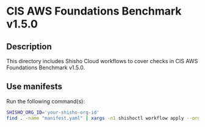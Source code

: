 # CIS AWS Foundations Benchmark v1.5.0

## Description

This directory includes Shisho Cloud workflows to cover checks in CIS AWS Foundations Benchmark v1.5.0.

## Use manifests

Run the following command(s):

```bash
SHISHO_ORG_ID='your-shisho-org-id'
find . -name "manifest.yaml" | xargs -n1 shishoctl workflow apply --org $SHISHO_ORG_ID -f
```
